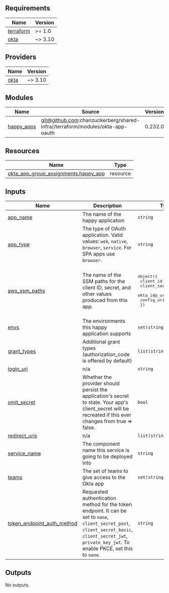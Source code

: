 <!-- START -->
## Requirements

| Name | Version |
|------|---------|
| <a name="requirement_terraform"></a> [terraform](#requirement\_terraform) | >= 1.0 |
| <a name="requirement_okta"></a> [okta](#requirement\_okta) | ~> 3.10 |

## Providers

| Name | Version |
|------|---------|
| <a name="provider_okta"></a> [okta](#provider\_okta) | ~> 3.10 |

## Modules

| Name | Source | Version |
|------|--------|---------|
| <a name="module_happy_apps"></a> [happy\_apps](#module\_happy\_apps) | git@github.com:chanzuckerberg/shared-infra//terraform/modules/okta-app-oauth | 0.232.0 |

## Resources

| Name | Type |
|------|------|
| [okta_app_group_assignments.happy_app](https://registry.terraform.io/providers/chanzuckerberg/okta/latest/docs/resources/app_group_assignments) | resource |

## Inputs

| Name | Description | Type | Default | Required |
|------|-------------|------|---------|:--------:|
| <a name="input_app_name"></a> [app\_name](#input\_app\_name) | The name of the happy application | `string` | n/a | yes |
| <a name="input_app_type"></a> [app\_type](#input\_app\_type) | The type of OAuth application. Valid values: `web`, `native`, `browser`, `service`. For SPA apps use `browser`. | `string` | `"web"` | no |
| <a name="input_aws_ssm_paths"></a> [aws\_ssm\_paths](#input\_aws\_ssm\_paths) | The name of the SSM paths for the client ID, secret, and other values produced from this app. | <pre>object({<br>    client_id     = string<br>    client_secret = string<br>    okta_idp_url  = string<br>    config_uri    = string<br>  })</pre> | <pre>{<br>  "client_id": "oauth2_proxy_client_id",<br>  "client_secret": "oauth2_proxy_client_secret",<br>  "config_uri": "oauth2_proxy_config_uri",<br>  "okta_idp_url": "oauth2_proxy_oidc_issuer_url"<br>}</pre> | no |
| <a name="input_envs"></a> [envs](#input\_envs) | The environments this happy application supports | `set(string)` | n/a | yes |
| <a name="input_grant_types"></a> [grant\_types](#input\_grant\_types) | Additional grant types (authorization\_code is offered by default) | `list(string)` | <pre>[<br>  "authorization_code"<br>]</pre> | no |
| <a name="input_login_uri"></a> [login\_uri](#input\_login\_uri) | n/a | `string` | `""` | no |
| <a name="input_omit_secret"></a> [omit\_secret](#input\_omit\_secret) | Whether the provider should persist the application's secret to state. Your app's client\_secret will be recreated if this ever changes from true => false. | `bool` | `false` | no |
| <a name="input_redirect_uris"></a> [redirect\_uris](#input\_redirect\_uris) | n/a | `list(string)` | `[]` | no |
| <a name="input_service_name"></a> [service\_name](#input\_service\_name) | The component name this service is going to be deployed into | `string` | `"happy"` | no |
| <a name="input_teams"></a> [teams](#input\_teams) | The set of teams to give access to the Okta app | `set(string)` | n/a | yes |
| <a name="input_token_endpoint_auth_method"></a> [token\_endpoint\_auth\_method](#input\_token\_endpoint\_auth\_method) | Requested authentication method for the token endpoint. It can be set to `none`, `client_secret_post`, `client_secret_basic`, `client_secret_jwt`, `private_key_jwt`. To enable PKCE, set this to `none`. | `string` | `"client_secret_basic"` | no |

## Outputs

No outputs.
<!-- END -->
